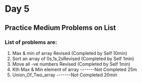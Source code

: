# Day 5

## Practice Medium Problems on List 

### List of problems are:

1. Max & min of array Revised (Completed by Self 10min)
2. Sort an array of 0s,1s,2sRevised (Completed by Self 1min)
3. Move all -ve numbers Revised (Completed by Self 1min)
4. Kth Max & Min element of array -------Not Completed 25m
5. Union_Of_Two_array -------Not Completed 20min
